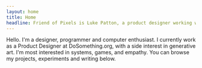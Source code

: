 ```yaml
---
layout: home
title: Home
headline: Friend of Pixels is Luke Patton, a product designer working with ethical and open technology.
---
```


Hello. I'm a designer, programmer and computer enthusiast. I currently work as a Product Designer at DoSomething.org, with a side interest in generative art. I'm most interested in systems, games, and empathy. You can browse my projects, experiments and writing below.
